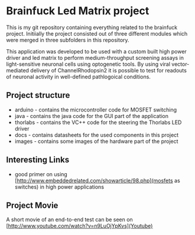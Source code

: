 Brainfuck Led Matrix project
============================
This is my git repository containing everything related to the brainfuck project. Initiially the project consisted out of three different modules which were merged in three subfolders in this repository. 

This application was developed to be used with a custom built high power driver and led matrix to perform medium-throughput screening assays in light-sensitive neuronal cells using optogenetic tools. By using viral vector-mediated delivery of ChannelRhodopsin2 it is possible to test for readouts of neuronal activity in well-defined pathlogoical conditions. 

Project structure
-----------------
* arduino - contains the microcontroller code for MOSFET switching
* java - contains the java code for the GUI part of the application
* thorlabs - contains the VC++ code for the steering the Thorlabs LED driver
* docs - contains datasheets for the used components in this project
* images - contains some images of the hardware part of the project

Interesting Links
----------------
* good primer on using [http://www.embeddedrelated.com/showarticle/98.php](mosfets as switches) in high power applications

Project Movie
-------------
A short movie of an end-to-end test can be seen on [http://www.youtube.com/watch?v=n9LuOjYpKvs](Youtube)
